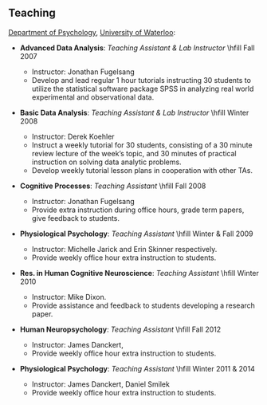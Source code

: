 ## Teaching

[Department of Psychology](http://psychology.uwaterloo.ca), [University of Waterloo](http://www.uwaterloo.ca/):

* **Advanced Data Analysis**: *Teaching Assistant & Lab Instructor* \hfill Fall 2007
    + Instructor: Jonathan Fugelsang
    + Develop and lead regular 1 hour tutorials instructing 30 students to utilize the statistical software package SPSS in analyzing real world experimental and observational data.


* **Basic Data Analysis**: *Teaching Assistant & Lab Instructor* \hfill    Winter 2008
    + Instructor: Derek Koehler
    + Instruct a weekly tutorial for 30 students, consisting of a 30 minute review lecture of the week’s topic, and 30 minutes of practical instruction on solving data analytic problems.
    + Develop weekly tutorial lesson plans in cooperation with other TAs.


* **Cognitive Processes**: *Teaching Assistant* \hfill    Fall 2008
    + Instructor: Jonathan Fugelsang
    + Provide extra instruction during office hours, grade term papers, give feedback to students.

* **Physiological Psychology**: *Teaching Assistant* \hfill    Winter & Fall 2009
    + Instructor: Michelle Jarick and Erin Skinner respectively.
    + Provide weekly office hour extra instruction to students.

* **Res. in Human Cognitive Neuroscience**: *Teaching Assistant* \hfill    Winter 2010
    + Instructor: Mike Dixon.
    + Provide assistance and feedback to students developing a research paper.

* **Human Neuropsychology**: *Teaching Assistant* \hfill    Fall 2012
    + Instructor: James Danckert, 
    + Provide weekly office hour extra instruction to students.
    
* **Physiological Psychology**: *Teaching Assistant* \hfill    Winter 2011 & 2014
    + Instructor: James Danckert, Daniel Smilek
    + Provide weekly office hour extra instruction to students.
